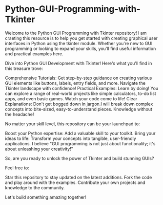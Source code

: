 # Python-GUI-Programming-with-Tkinter
Welcome to the Python GUI Programming with Tkinter repository!  I am craeting this resource is to help you get started with creating graphical user interfaces in Python using the tkinter module. Whether you're new to GUI programming or looking to expand your skills, you'll find useful information and practical examples here.

Dive into Python GUI Development with Tkinter!
Here's what you'll find in this treasure trove:

Comprehensive Tutorials: Get step-by-step guidance on creating various GUI elements like buttons, labels, entry fields, and more. Navigate the Tkinter landscape with confidence!
Practical Examples: Learn by doing! You can explore a range of real-world projects like simple calculators, to-do list apps, and even basic games. Watch your code come to life!
Clear Explanations: Don't get bogged down in jargon.I will break down complex concepts into bite-sized, easy-to-understand pieces. Knowledge without the headache!

No matter your skill level, this repository can be your launchpad to:

Boost your Python expertise: Add a valuable skill to your toolkit.
Bring your ideas to life: Transform your concepts into tangible, user-friendly applications.
I believe "GUI programming is not just about functionality; it's about unleashing your creativity!"

So, are you ready to unlock the power of Tkinter and build stunning GUIs?

Feel free to:

Star this repository to stay updated on the latest additions.
Fork the code and play around with the examples.
Contribute your own projects and knowledge to the community.

Let's build something amazing together!
